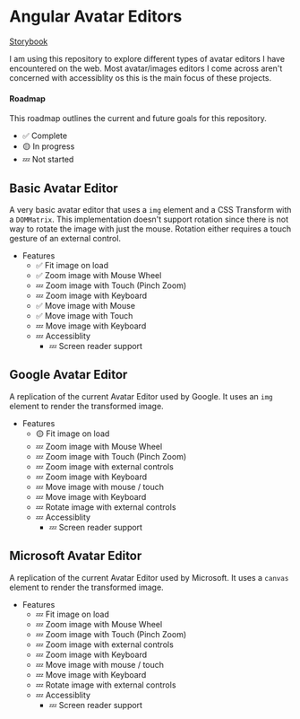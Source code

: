 # Angular Avatar Editors

[Storybook](https://andrewalderson.github.io/angular-avatar-editors/)

I am using this repository to explore different types of avatar editors I have encountered on the web. Most avatar/images editors I come across aren't concerned with accessiblity os this is the main focus of these projects.

#### Roadmap

This roadmap outlines the current and future goals for this repository.

- ✅ Complete
- 🟡 In progress
- 💤 Not started

## Basic Avatar Editor

A very basic avatar editor that uses a `img` element and a CSS Transform with a `DOMMatrix`. This implementation doesn't support rotation since there is not way to rotate the image with just the mouse. Rotation either requires a touch gesture of an external control.

- Features
  - ✅ Fit image on load
  - ✅ Zoom image with Mouse Wheel
  - 💤 Zoom image with Touch (Pinch Zoom)
  - 💤 Zoom image with Keyboard
  - ✅ Move image with Mouse
  - ✅ Move image with Touch
  - 💤 Move image with Keyboard
  - 💤 Accessiblity
    - 💤 Screen reader support

## Google Avatar Editor

A replication of the current Avatar Editor used by Google. It uses an `img` element to render the transformed image.

- Features
  - 🟡 Fit image on load
  - 💤 Zoom image with Mouse Wheel
  - 💤 Zoom image with Touch (Pinch Zoom)
  - 💤 Zoom image with external controls
  - 💤 Zoom image with Keyboard
  - 💤 Move image with mouse / touch
  - 💤 Move image with Keyboard
  - 💤 Rotate image with external controls
  - 💤 Accessiblity
    - 💤 Screen reader support

## Microsoft Avatar Editor

A replication of the current Avatar Editor used by Microsoft. It uses a `canvas` element to render the transformed image.

- Features
  - 💤 Fit image on load
  - 💤 Zoom image with Mouse Wheel
  - 💤 Zoom image with Touch (Pinch Zoom)
  - 💤 Zoom image with external controls
  - 💤 Zoom image with Keyboard
  - 💤 Move image with mouse / touch
  - 💤 Move image with Keyboard
  - 💤 Rotate image with external controls
  - 💤 Accessiblity
    - 💤 Screen reader support
